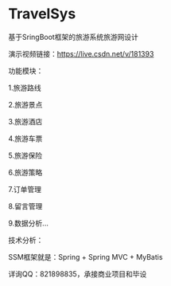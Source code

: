 # TravelSys
基于SringBoot框架的旅游系统旅游网设计

演示视频链接：https://live.csdn.net/v/181393

功能模块：

1.旅游路线

2.旅游景点

3.旅游酒店

4.旅游车票

5.旅游保险

6.旅游策略

7.订单管理

8.留言管理

9.数据分析...

技术分析：

SSM框架就是：Spring + Spring MVC + MyBatis

详询QQ：821898835，承接商业项目和毕设
